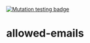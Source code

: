 [![Mutation testing badge](https://img.shields.io/endpoint?style=for-the-badge&url=https%3A%2F%2Fbadge-api.stryker-mutator.io%2Fgithub.com%2Fpavlakis%2Fallowed-emails%2Fmain)](https://dashboard.stryker-mutator.io/reports/github.com/pavlakis/allowed-emails/main)

# allowed-emails
